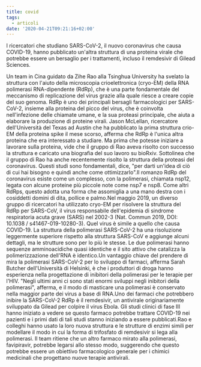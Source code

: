 ```yaml
---
title: covid
tags:
  - articoli
date: '2020-04-21T09:21:16+02:00'
---
```

I ricercatori che studiano SARS-CoV-2, il nuovo coronavirus che causa COVID-19, hanno pubblicato un'altra struttura di una proteina virale che potrebbe essere un bersaglio per i trattamenti, incluso il remdesivir di Gilead Sciences. 

Un team in Cina guidato da Zihe Rao alla Tsinghua University ha svelato la struttura con l'aiuto della microscopia crioelettronica (cryo-EM) della RNA polimerasi RNA-dipendente (RdRp), che è una parte fondamentale del meccanismo di replicazione del virus grazie alla quale riesce a creare copie del suo genoma. RdRp è uno dei principali bersagli farmacologici per SARS-CoV-2, insieme alla proteina del picco del virus, che è coinvolta nell'infezione delle chiamate umane, e la sua proteasi principale, che aiuta a elaborare la produzione di proteine ​​virali. Jason McLellan, ricercatore dell'Università del Texas ad Austin che ha pubblicato la prima struttura crio-EM della proteina spike il mese scorso, afferma che RdRp è l'unica altra proteina che era interessato a studiare. Ma prima che potesse iniziare a lavorare sulla proteina, vide che il gruppo di Rao aveva risolto con successo la struttura e caricato una biografia del suo lavoro su bioRxiv. Sottolinea che il gruppo di Rao ha anche recentemente risolto la struttura della proteasi del coronavirus. Questi studi sono fondamentali, dice, "per darti un'idea di ciò di cui hai bisogno e quindi anche come ottimizzarlo".Il romanzo RdRp del coronavirus esiste come un complesso, con la polimerasi, chiamata nsp12, legata con alcune proteine ​​più piccole note come nsp7 e nsp8. Come altri RdRps, questo adotta una forma che assomiglia a una mano destra con i cosiddetti domini di dita, pollice e palmo.Nel maggio 2019, un diverso gruppo di ricercatori ha utilizzato cryo-EM per risolvere la struttura del RdRp per SARS-CoV, il virus responsabile dell'epidemia di sindrome respiratoria acuta grave (SARS) nel 2002-3 (Nat. Commun 2019, DOI: 10.1038 / s41467-019-10280-3). Quel virus è simile a quello che causa COVID-19. La struttura della polimerasi SARS-CoV-2 ha una risoluzione leggermente superiore rispetto alla struttura SARS-CoV e aggiunge alcuni dettagli, ma le strutture sono per lo più le stesse. Le due polimerasi hanno sequenze amminoacidiche quasi identiche e il sito attivo che catalizza la polimerizzazione dell'RNA è identico.Un vantaggio chiave del prendere di mira la polimerasi SARS-CoV-2 per lo sviluppo di farmaci, afferma Sarah Butcher dell'Università di Helsinki, è che i produttori di droga hanno esperienza nella progettazione di inibitori della polimerasi per le terapie per l'HIV. "Negli ultimi anni ci sono stati enormi sviluppi negli inibitori della polimerasi", afferma, e il modo di masticare una polimerasi è conservato nella maggior parte dei virus a base di RNA.Uno dei farmaci che potrebbero inibire la SARS-CoV-2 RdRp è il remdesivir, un antivirale originariamente sviluppato da Gilead per colpire il virus Ebola. Gli studi clinici di fase III hanno iniziato a vedere se questo farmaco potrebbe trattare COVID-19 nei pazienti e i primi dati di tali studi stanno iniziando a essere pubblicati.Rao e colleghi hanno usato la loro nuova struttura e le strutture di enzimi simili per modellare il modo in cui la forma di trifosfato di remdesivir si lega alla polimerasi. Il team ritiene che un altro farmaco mirato alla polimerasi, favipiravir, potrebbe legarsi allo stesso modo, suggerendo che questo potrebbe essere un obiettivo farmacologico generale per i chimici medicinali che progettano nuove terapie antivirali.
